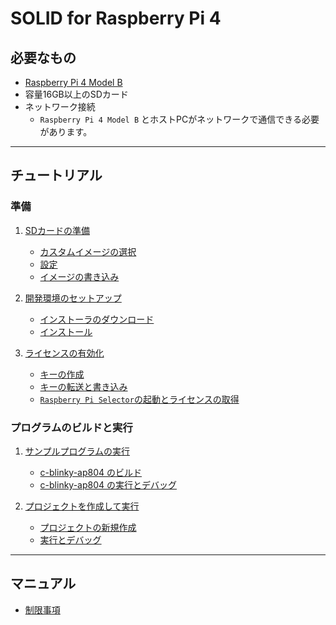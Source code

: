 # SOLID for Raspberry Pi 4

## 必要なもの

- [Raspberry Pi 4 Model B](https://www.raspberrypi.com/products/raspberry-pi-4-model-b/)
- 容量16GB以上のSDカード
- ネットワーク接続
  - `Raspberry Pi 4 Model B` とホストPCがネットワークで通信できる必要があります。

-------

## チュートリアル

### 準備
1. [SDカードの準備](doc/writing-sd-card-image.md)
   - [カスタムイメージの選択](doc/writing-sd-card-image.md#カスタムイメージの選択)
   - [設定](doc/writing-sd-card-image.md#設定)
   - [イメージの書き込み](doc/writing-sd-card-image.md#イメージの書き込み)

2. [開発環境のセットアップ](doc/setup-devenv.md)
   - [インストーラのダウンロード](doc/setup-devenv.md#インストーラのダウンロード)
   - [インストール](doc/setup-devenv.md#インストール)

3. [ライセンスの有効化](doc/license.md)
   - [キーの作成](doc/license.md#キーの作成)
   - [キーの転送と書き込み](doc/license.md#キーの転送と書き込み)
   - [`Raspberry Pi Selector`の起動とライセンスの取得](doc/license.md#raspbery-pi-selectorの起動とライセンスの取得)

### プログラムのビルドと実行

1. [サンプルプログラムの実行](doc/running-sample-program.md)
   - [c-blinky-ap804 のビルド](doc/running-sample-program.md#c-blinky-ap804-のビルド)
   - [c-blinky-ap804 の実行とデバッグ](doc/running-sample-program.md#c-blinky-ap804-の実行とデバッグ)

2. [プロジェクトを作成して実行](doc/build-and-run-newproject.md)
   - [プロジェクトの新規作成](doc/build-and-run-newproject.md#プロジェクトの新規作成)
   - [実行とデバッグ](doc/build-and-run-newproject.md#実行とデバッグ)

-------

## マニュアル

- [制限事項](doc/limitations.md)

